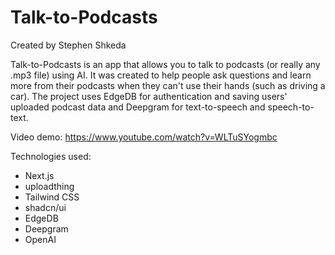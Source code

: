 # Talk-to-Podcasts

Created by Stephen Shkeda

Talk-to-Podcasts is an app that allows you to talk to podcasts (or really any .mp3 file) using AI. It was created to help people ask questions and learn more from their podcasts when they can't use their hands (such as driving a car). The project uses EdgeDB for authentication and saving users' uploaded podcast data and Deepgram for text-to-speech and speech-to-text.

Video demo: https://www.youtube.com/watch?v=WLTuSYogmbc

Technologies used:
- Next.js
- uploadthing
- Tailwind CSS
- shadcn/ui
- EdgeDB
- Deepgram
- OpenAI
